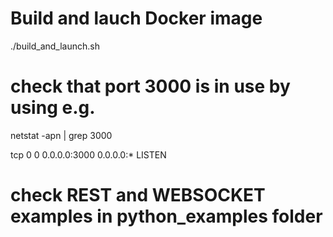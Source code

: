 # Build and lauch Docker image
./build_and_launch.sh 

# check that port 3000 is in use by using e.g.
netstat -apn | grep 3000

tcp        0      0 0.0.0.0:3000            0.0.0.0:*               LISTEN 

# check REST and WEBSOCKET examples in python_examples folder
